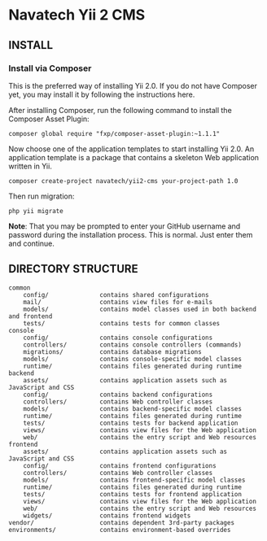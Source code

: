 Navatech Yii 2 CMS
===============================
INSTALL
-------------------

### Install via Composer

This is the preferred way of installing Yii 2.0. If you do not have Composer yet, you may install it by following the instructions here.

After installing Composer, run the following command to install the Composer Asset Plugin:

```
composer global require "fxp/composer-asset-plugin:~1.1.1"
```
Now choose one of the application templates to start installing Yii 2.0. An application template is a package that contains a skeleton Web application written in Yii.

```
composer create-project navatech/yii2-cms your-project-path 1.0
```

Then run migration:
```
php yii migrate
```

**Note**: That you may be prompted to enter your GitHub username and password during the installation process. This is normal. Just enter them and continue.

DIRECTORY STRUCTURE
-------------------

```
common
    config/              contains shared configurations
    mail/                contains view files for e-mails
    models/              contains model classes used in both backend and frontend
    tests/               contains tests for common classes    
console
    config/              contains console configurations
    controllers/         contains console controllers (commands)
    migrations/          contains database migrations
    models/              contains console-specific model classes
    runtime/             contains files generated during runtime
backend
    assets/              contains application assets such as JavaScript and CSS
    config/              contains backend configurations
    controllers/         contains Web controller classes
    models/              contains backend-specific model classes
    runtime/             contains files generated during runtime
    tests/               contains tests for backend application    
    views/               contains view files for the Web application
    web/                 contains the entry script and Web resources
frontend
    assets/              contains application assets such as JavaScript and CSS
    config/              contains frontend configurations
    controllers/         contains Web controller classes
    models/              contains frontend-specific model classes
    runtime/             contains files generated during runtime
    tests/               contains tests for frontend application
    views/               contains view files for the Web application
    web/                 contains the entry script and Web resources
    widgets/             contains frontend widgets
vendor/                  contains dependent 3rd-party packages
environments/            contains environment-based overrides
```
